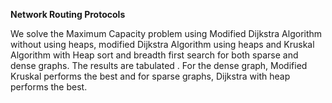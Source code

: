 **Network Routing Protocols**

We solve the Maximum Capacity problem using Modified Dijkstra Algorithm without using heaps, modified Dijkstra Algorithm using heaps and Kruskal Algorithm with Heap sort and breadth first search for both sparse and dense graphs. 
The results are tabulated . For the dense graph, Modified Kruskal performs the best and for sparse graphs, Dijkstra with heap performs the best.
